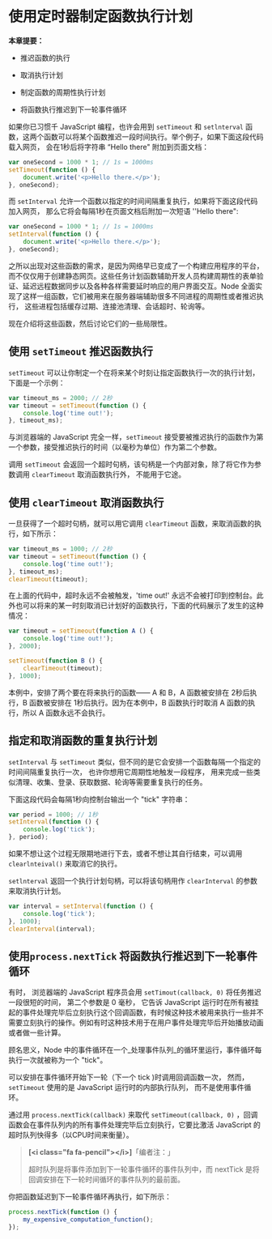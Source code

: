 # 使用定时器制定函数执行计划

**本章提要：**

* 推迟函数的执行

* 取消执行计划

* 制定函数的周期性执行计划

* 将函数执行推迟到下一轮事件循环

如果你已习惯千 JavaScript 编程，也许会用到 `setTimeout` 和 `setlnterval` 函数，这两个函数可以将某个函数推迟一段时间执行。举个例子，如果下面这段代码载入网页， 会在1秒后将字符串 “Hello there" 附加到页面文档：

```js
var oneSecond = 1000 * 1; // 1s = 1000ms
setTimeout(function () {
    document.write('<p>Hello there.</p>');
}, oneSecond);
```

而 `setInterval` 允许一个函数以指定的时间间隔重复执行，如果将下面这段代码加入网页， 那么它将会每隔1秒在页面文档后附加一次短语 ''Hello there":

```js
var oneSecond = 1000 * 1; // 1s = 1000ms
setInterval(function () {
    document.write('<p>Hello there.</p>');
}, oneSecond);
```

之所以出现对这些函数的需求，是因为网络早已变成了一个构建应用程序的平台， 而不仅仅用于创建静态网页。这些任务计划函数辅助开发人员构建周期性的表单验证、延迟远程数据同步以及各种各样需要延时响应的用户界面交互。Node 全面实现了这样一组函数，它们被用来在服务器端辅助很多不同进程的周期性或者推迟执行， 这些进程包括缓存过期、连接池清理、会话超时、轮询等。

现在介绍将这些函数，然后讨论它们的一些局限性。

## 使用 `setTimeout` 推迟函数执行

`setTimeout` 可以让你制定一个在将来某个时刻让指定函数执行一次的执行计划，下面是一个示例：

```js
var timeout_ms = 2000; // 2秒
var timeout = setTimeout(function () {
    console.log('time out!');
}, timeout_ms);
```

与浏览器端的 JavaScript 完全一样，`setTimeout` 接受要被推迟执行的函数作为第一个参数，接受推迟执行的时间（以毫秒为单位）作为第二个参数。

调用 `setTimeout` 会返回一个超时句柄，该句柄是一个内部对象，除了将它作为参数调用 `clearTimeout` 取消函数执行外， 不能用于它途。

## 使用 `clearTimeout` 取消函数执行

一旦获得了一个超时句柄，就可以用它调用 `clearTimeout` 函数，来取消函数的执行，如下所示：

```js
var timeout_ms = 1000; // 2秒
var timeout = setTimeout(function () {
    console.log('time out!');
}, timeout_ms);
clearTimeout(timeout);
```

在上面的代码中，超时永远不会被触发，'time out!' 永远不会被打印到控制台。此外也可以将来的某一时刻取消已计划好的函数执行，下面的代码展示了发生的这种情况：

```js
var timeout = setTimeout(function A () {
    console.log('time out!');
}, 2000);

setTimeout(function B () {
    clearTimeout(timeout);
}, 1000);
```

本例中，安排了两个要在将来执行的函数—— A 和 B，A 函数被安排在 2秒后执行，B 函数被安排在 1秒后执行。因为在本例中，B 函数执行时取消 A 函数的执行，所以 A 函数永远不会执行。

## 指定和取消函数的重复执行计划

`setInterval` 与 `setTimeout` 类似，但不同的是它会安排一个函数每隔一个指定的时间间隔重复执行一次， 也许你想用它周期性地触发一段程序， 用来完成一些类似清理、收集、登录、获取数据、轮询等需要重复执行的任务。

下面这段代码会每隔1秒向控制台输出一个 "tick" 字符串：

```js
var period = 1000; // 1秒
setInterval(function () {
    console.log('tick');
}, period);
```

如果不想让这个过程无限期地进行下去，或者不想让其自行结束，可以调用 `clearlnteival()` 来取消它的执行。

`setlnterval` 返回一个执行计划句柄，可以将该句柄用作 `clearInterval` 的参数来取消执行计划。

```js
var interval = setInterval(function () {
    console.log('tick');
}, 1000);
clearInterval(interval);
```

## 使用`process.nextTick` 将函数执行推迟到下一轮事件循环

有时， 浏览器端的 JavaScript 程序员会用 `setTimout(callback, 0)` 将任务推迟一段很短的时间， 第二个参数是 0 毫秒， 它告诉  JavaScript 运行时在所有被挂起的事件处理完毕后立刻执行这个回调函数，有时候这种技术被用来执行一些并不需要立刻执行的操作。例如有时这种技术用于在用户事件处理完毕后开始播放动画或者做一些计算。

顾名思义，Node 中的事件循环在一个_处理事件队列_的循环里运行，事件循环每执行一次就被称为一个 "tick"。

可以安排在事件循环开始下一轮（下一个 tick \)时调用回调函数一次， 然而，`setTimeout` 使用的是 JavaScript 运行时的内部执行队列， 而不是使用事件循环。

通过用 `process.nextTick(callback)` 来取代 `setTimeout(callback, 0)` ，回调函数会在事件队列内的所有事件处理完毕后立刻执行，它要比激活 JavaScript 的超时队列快得多（以CPU时间来衡量）。

> **\[&lt;i class="fa fa-pencil"&gt;&lt;/i&gt;\]**「编者注：」
>
> 超时队列是将事件添加到下一轮事件循环的事件队列中，而 nextTick 是将回调安排在下一轮时间循环的事件队列的最前面。

你把函数延迟到下一轮事件循环再执行，如下所示：

```js
process.nextTick(function () {
    my_expensive_computation_function();
});
```



